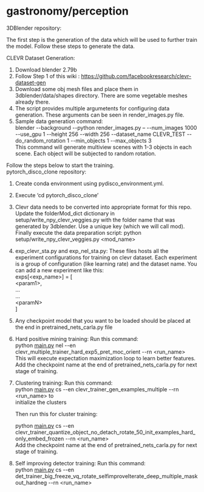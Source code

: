 # gastronomy/perception

<p class="has-line-data" data-line-start="0" data-line-end="1">3DBlender repository:</p>
<p class="has-line-data" data-line-start="2" data-line-end="3">The first step is the generation of the data which will be used to further train the model. Follow these steps to generate the data.</p>
<p class="has-line-data" data-line-start="4" data-line-end="5">CLEVR Dataset Generation:</p>
<ol>
<li class="has-line-data" data-line-start="5" data-line-end="6">Download blender 2.79b</li>
<li class="has-line-data" data-line-start="6" data-line-end="7">Follow Step 1 of this wiki : <a href="https://github.com/facebookresearch/clevr-dataset-gen">https://github.com/facebookresearch/clevr-dataset-gen</a></li>
<li class="has-line-data" data-line-start="7" data-line-end="8">Download some obj mesh files and place them in 3dblender/data/shapes directory. There are some vegetable meshes already there.</li>
<li class="has-line-data" data-line-start="8" data-line-end="9">The script provides multiple argumetents for configuring data generation. These arguments can be seen in render_images.py file.</li>
<li class="has-line-data" data-line-start="9" data-line-end="13">Sample data generation command:<br>
blender --background --python render_images.py – --num_images 1000  --use_gpu 1 --height 256 --width 256 --dataset_name CLEVR_TEST --do_random_rotation 1  --min_objects 1 --max_objects 3<br>
This command will generate multiview scenes with 1-3 objects in each scene. Each object will be subjected to random rotation.</li>
</ol>
<p class="has-line-data" data-line-start="13" data-line-end="15">Follow the steps below to start the training.<br>
pytorch_disco_clone repository:</p>
<ol>
<li class="has-line-data" data-line-start="15" data-line-end="16">
<p class="has-line-data" data-line-start="15" data-line-end="16">Create conda environment using pydisco_environment.yml.</p>
</li>
<li class="has-line-data" data-line-start="16" data-line-end="17">
<p class="has-line-data" data-line-start="16" data-line-end="17">Execute ‘cd pytorch_disco_clone’</p>
</li>
<li class="has-line-data" data-line-start="17" data-line-end="18">
<p class="has-line-data" data-line-start="17" data-line-end="18">Clevr data needs to be converted into appropriate format for this repo. Update the folderMod_dict dictionary in setup/write_npy_clevr_veggies.py with the folder name that was generated by 3dblender. Use a unique key (which we will call mod). Finally execute the data preparation  script: python setup/write_npy_clevr_veggies.py &lt;mod_name&gt;</p>
</li>
<li class="has-line-data" data-line-start="18" data-line-end="25">
<p class="has-line-data" data-line-start="18" data-line-end="25">exp_clevr_sta.py and exp_nel_sta.py: These files hosts all the experiment configurations for training on clevr dataset. Each experiment is a group of configuration (like learning rate) and the dataset name. You can add a new experiment like this:<br>
exps[&lt;exp_name&gt;] = [<br>
&lt;param1&gt;,<br>
…<br>
…<br>
&lt;paramN&gt;<br>
]</p>
</li>
<li class="has-line-data" data-line-start="25" data-line-end="26">
<p class="has-line-data" data-line-start="25" data-line-end="26">Any checkpoint model that you want to be loaded should be placed at the end in pretrained_nets_carla.py file</p>
</li>
<li class="has-line-data" data-line-start="26" data-line-end="30">
<p class="has-line-data" data-line-start="26" data-line-end="30">Hard positive mining training: Run this command:<br>
python <a href="http://main.py">main.py</a> nel --en clevr_multiple_trainer_hard_exp5_pret_moc_orient --rn &lt;run_name&gt;<br>
This will execute expectation maximization loop to learn better features.<br>
Add the checkpoint name at the end of pretrained_nets_carla.py for next stage of training.</p>
</li>
<li class="has-line-data" data-line-start="30" data-line-end="38">
<p class="has-line-data" data-line-start="30" data-line-end="33">Clustering training: Run this command:<br>
python <a href="http://main.py">main.py</a> cs --en clevr_trainer_gen_examples_multiple --rn &lt;run_name&gt; to<br>
initialize the clusters</p>
<p class="has-line-data" data-line-start="34" data-line-end="35">Then run this for cluster training:</p>
<p class="has-line-data" data-line-start="36" data-line-end="38">python <a href="http://main.py">main.py</a> cs --en clevr_trainer_quantize_object_no_detach_rotate_50_init_examples_hard_only_embed_frozen --rn &lt;run_name&gt;<br>
Add the checkpoint name at the end of pretrained_nets_carla.py for next stage of training.</p>
</li>
<li class="has-line-data" data-line-start="38" data-line-end="41">
<p class="has-line-data" data-line-start="38" data-line-end="40">Self improving detector training: Run this command:<br>
python <a href="http://main.py">main.py</a> cs --en det_trainer_big_freeze_vq_rotate_selfimproveIterate_deep_multiple_maskout_hardneg --rn &lt;run_name&gt;</p>
</li>
</ol>
